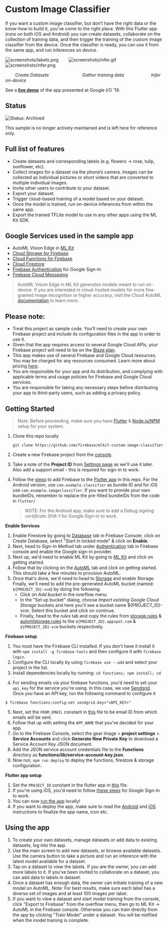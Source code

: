 # Custom Image Classifier

If you want a custom image classifier, but don’t have the right data or the know-how to build it, you’ve come to the right place. With this Flutter app (runs on both iOS and Android) you can create datasets, collaborate on the collection of training data, and then trigger the training of the custom image classifier from the device. Once the classifier is ready, you can use it from the same app, and run inferences on device.

![screenshots/labels.png](screenshots/labels.png) &nbsp;&nbsp;&nbsp;&nbsp;&nbsp;&nbsp; ![screenshots/infer.gif](screenshots/infer.gif) &nbsp;&nbsp;&nbsp;&nbsp;&nbsp;&nbsp;  ![screenshots/infer.png](screenshots/infer.png)

&nbsp;&nbsp;&nbsp;&nbsp;&nbsp;&nbsp;&nbsp; *Create Datasets* &nbsp;&nbsp;&nbsp;&nbsp;&nbsp;&nbsp;&nbsp; &nbsp;&nbsp;&nbsp;&nbsp;&nbsp;&nbsp;&nbsp;&nbsp;&nbsp;&nbsp;&nbsp;&nbsp;&nbsp;&nbsp;&nbsp;&nbsp;&nbsp; *Gather training data* &nbsp;&nbsp; &nbsp;&nbsp;&nbsp;&nbsp;&nbsp;&nbsp;&nbsp;&nbsp;&nbsp;&nbsp;&nbsp;&nbsp;&nbsp;&nbsp;&nbsp;&nbsp;&nbsp; *Infer on-device*

See a [**live demo**](https://youtu.be/QwHD36bhXZA?t=1944) of the app presented at Google I/O '19.

## Status

![Status: Archived](https://img.shields.io/badge/Status-Archived-red)

This sample is no longer actively maintained and is left here for reference only.

## Full list of features
- Create datasets and corresponding labels (e.g. flowers -> rose, tulip, sunflower, etc).
- Collect images for a dataset via the phone’s camera. Images can be collected as individual pictures or short videos that are converted to multiple individual images.
- Invite other users to contribute to your dataset.
- Export your dataset.
- Trigger cloud-based training of a model based on your dataset.
- Once the model is trained, run on-device inferences from within the same app.
- Export the trained TFLite model to use in any other apps using the ML Kit SDK.

## Google Services used in the sample app

- AutoML Vision Edge in [ML Kit](https://firebase.google.com/docs/ml-kit/)
- [Cloud Storage for Firebase](https://firebase.google.com/docs/storage/)
- [Cloud Functions for Firebase](https://firebase.google.com/docs/functions/)
- [Cloud Firestore](https://firebase.google.com/docs/firestore/)
- [Firebase Authentication](https://firebase.google.com/docs/auth/) for Google Sign-In
- [Firebase Cloud Messaging](https://firebase.google.com/docs/cloud-messaging/)

> AutoML Vision Edge in ML Kit generates models meant to run on-device. If you are interested in cloud-hosted models for more fine-grained image recognition or higher accuracy, visit the Cloud AutoML [documentation](https://cloud.google.com/vision/automl/docs/) to learn more.

## Please note:
- Treat this project as sample code. You’ll need to create your own Firebase project and include its configuration files in the app in order to use it.
- Given that the app requires access to several Google Cloud APIs, your Firebase project will need to be on the [Blaze plan](https://firebase.google.com/pricing/).
- This app makes use of several Firebase and Google Cloud resources. You may be charged for any resources consumed. Learn more about pricing [here](https://firebase.google.com/pricing/).
- You are responsible for your app and its distribution, and complying with applicable terms and usage policies for Firebase and Google Cloud services.
- You are responsible for taking any necessary steps before distributing your app to third-party users, such as adding a privacy policy.

## Getting Started

> Note: Before proceeding, make sure you have [Flutter](https://flutter.dev/docs/get-started/install) & [Node.js/NPM](https://nodejs.org/en/) setup for your system.

1. Clone this repo locally

      ```
      git clone https://github.com/firebase/mlkit-custom-image-classifier
      ```

1. Create a new Firebase project from the [console](https://console.firebase.google.com/).
1. Take a note of the **Project ID** from [Settings page](https://console.firebase.google.com/project/_/settings/general/) as we'll use it later. Also add a support email - this is required for sign-in to work.
1. Follow the [steps](https://firebase.google.com/docs/flutter/setup) to add Firebase to the [Flutter app](flutter-app) in this repo. For the Android version, use `com.example.classifier` as bundle ID and for iOS use `com.example.imageclassifier`. If you want to provide your own bundleIDs, remember to replace the pre-filled bundleIDs from the code in `flutter/`
    > NOTE: For the Android app, make sure to add a *Debug signing certificate SHA-1* for Google Sign-in to work.

**Enable Services**

1. Enable Firestore by going to [Database](https://console.firebase.google.com/project/_/database) tab in Firebase Console, click on Create Database, select "Start in locked mode" & click on **Enable**.
1. Next, head to *Sign-In Method* tab under [Authentication](https://console.firebase.google.com/project/_/authentication/providers) tab in Firebase console and enable the Google sign-in provider.
1. Next up, we'd need to enable ML Kit by going to [ML Kit](https://console.firebase.google.com/project/_/ml) and click on getting started.
1. Follow that by clicking on the [AutoML](https://console.firebase.google.com/project/_/ml/automl) tab and click on getting started. This should take a few minutes to provision AutoML.
1. Once that's done, we'd need to head to [Storage](https://console.firebase.google.com/project/_/storage) and enable Storage. Finally, we'll need to add the pre-generated AutoML bucket (named: `${PROJECT_ID}-vcm`) by doing the following: 
    - Click on *Add bucket* in the overflow menu
    - In the "Set up bucket" dialog, choose *Import existing Google Cloud Storage* buckets and here you'll see a bucket name ${PROJECT_ID}-vcm. Select this bucket and click on continue.
    - Finally, head to the *rules* tab and copy the rules from [storage.rules](storage.rules) & [automlstorage.rules](automlstorage.rules) to the `${PROJECT_ID}.appspot.com` & `${PROJECT_ID}-vcm` buckets respectively.

**Firebase setup**

1. You must have the Firebase CLI installed. If you don't have it install it with `npm install -g firebase-tools` and then configure it with `firebase login`.
2. Configure the CLI locally by using `firebase use --add` and select your project in the list.
3. Install dependencies locally by running: `cd functions; npm install; cd -`
4. For sending emails via your firebase functions, you'd need to set your `api_key` for the service you're using. In this case, we use [Sendgrid](https://sendgrid.com). Once you have an API key, run the following command to configure it

```
$ firebase functions:config:set sendgrid.key="<API_KEY>"
```
5. Next, set the `FROM_EMAIL` constant in [this](functions/src/constants.ts) file to be email ID from which emails will be sent.
6. Follow that up with setting the `APP_NAME` that you've decided for your app.
7. Go to the Firebase Console, select the gear image > **project settings** > **Service Accounts** and click **Generate New Private Key** to download a Service Account Key JSON document.
8. Add the JSON service account credentials file to the **Functions** directory as **functions/lib/service-account-key.json**.
9. Now run, `npm run deploy` to deploy the functions, firestore & storage configuration.

**Flutter app setup**

1. Set the `PROJECT_ID` constant in the flutter app in [this](flutter-app/lib/constants.dart) file.
1. If you're using iOS, you'd need to follow [these steps](https://pub.dartlang.org/packages/google_sign_in#ios-integration) for Google Sign-In to work.
1. You can now [run the app](https://flutter.dev/docs/get-started/test-drive) locally!
1. If you want to deploy the app, make sure to read the [Android](https://flutter.dev/docs/deployment/android#review-the-app-manifest) and [iOS](https://flutter.dev/docs/deployment/ios) instructions to finalize the app name, icon etc.

## Using the app

1. To create your own datasets, manage datasets or add data to existing datasets, log into the app.
1. Use the main screen to add new datasets, or browse available datasets. Use the camera button to take a picture and run an inference with the latest model available for a dataset.
1. Tap on a dataset to view the labels. If you are the owner, you can add more labels to it. If you've been invited to collaborate on a dataset, you can add data to labels in dataset.
1. Once a dataset has enough data, the owner can initiate training of a new model on AutoML. Note: For best results, make sure each label has a diverse set of images and at least 100 images per label.
1. If you want to view a dataset and start model training from the console, click "Export to Firebase" from the overflow menu, then go to ML Kit -> AutoML in the Firebase console. Otherwise you can train directly from the app by clicking "Train Model" under a dataset. You will be notified when the model training is complete.
